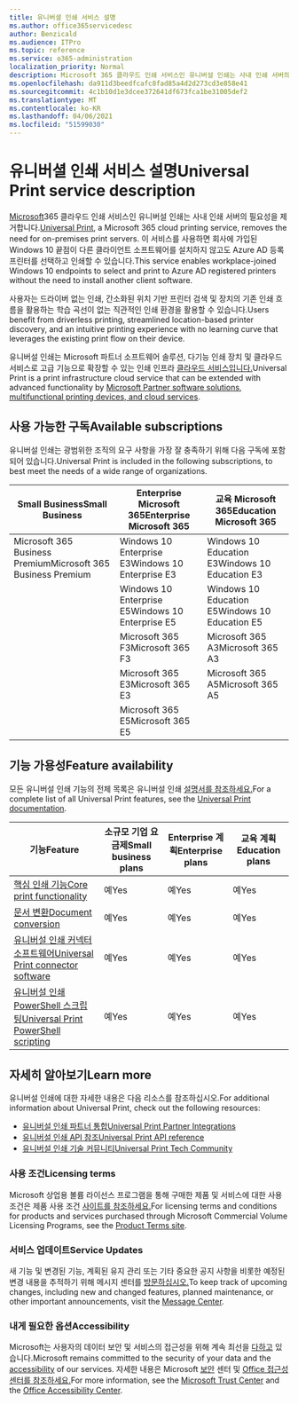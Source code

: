 ```yaml
---
title: 유니버셜 인쇄 서비스 설명
ms.author: office365servicedesc
author: Benzicald
ms.audience: ITPro
ms.topic: reference
ms.service: o365-administration
localization_priority: Normal
description: Microsoft 365 클라우드 인쇄 서비스인 유니버설 인쇄는 사내 인쇄 서버의 필요성을 제거합니다.
ms.openlocfilehash: da911d3beedfcafc8fad85a4d2d273cd3e858e41
ms.sourcegitcommit: 4c1b10d1e3dcee372641df673fca1be31005def2
ms.translationtype: MT
ms.contentlocale: ko-KR
ms.lasthandoff: 04/06/2021
ms.locfileid: "51599030"
---
```

# <a name="universal-print-service-description"></a><span data-ttu-id="3cc72-103">유니버셜 인쇄 서비스 설명</span><span class="sxs-lookup"><span data-stu-id="3cc72-103">Universal Print service description</span></span>

<span data-ttu-id="3cc72-104">[Microsoft](https://www.microsoft.com/microsoft-365/windows/universal-print)365 클라우드 인쇄 서비스인 유니버설 인쇄는 사내 인쇄 서버의 필요성을 제거합니다.</span><span class="sxs-lookup"><span data-stu-id="3cc72-104">[Universal Print](https://www.microsoft.com/microsoft-365/windows/universal-print), a Microsoft 365 cloud printing service, removes the need for on-premises print servers.</span></span> <span data-ttu-id="3cc72-105">이 서비스를 사용하면 회사에 가입된 Windows 10 끝점이 다른 클라이언트 소프트웨어를 설치하지 않고도 Azure AD 등록 프린터를 선택하고 인쇄할 수 있습니다.</span><span class="sxs-lookup"><span data-stu-id="3cc72-105">This service enables workplace-joined Windows 10 endpoints to select and print to Azure AD registered printers without the need to install another client software.</span></span>

<span data-ttu-id="3cc72-106">사용자는 드라이버 없는 인쇄, 간소화된 위치 기반 프린터 검색 및 장치의 기존 인쇄 흐름을 활용하는 학습 곡선이 없는 직관적인 인쇄 환경을 활용할 수 있습니다.</span><span class="sxs-lookup"><span data-stu-id="3cc72-106">Users benefit from driverless printing, streamlined location-based printer discovery, and an intuitive printing experience with no learning curve that leverages the existing print flow on their device.</span></span>

<span data-ttu-id="3cc72-107">유니버설 인쇄는 Microsoft 파트너 소프트웨어 솔루션, 다기능 인쇄 장치 및 클라우드 서비스로 고급 기능으로 확장할 수 있는 인쇄 인프라 [클라우드 서비스입니다.](/universal-print/fundamentals/universal-print-partner-integrations)</span><span class="sxs-lookup"><span data-stu-id="3cc72-107">Universal Print is a print infrastructure cloud service that can be extended with advanced functionality by [Microsoft Partner software solutions, multifunctional printing devices, and cloud services](/universal-print/fundamentals/universal-print-partner-integrations).</span></span>

## <a name="available-subscriptions"></a><span data-ttu-id="3cc72-108">사용 가능한 구독</span><span class="sxs-lookup"><span data-stu-id="3cc72-108">Available subscriptions</span></span>

<span data-ttu-id="3cc72-109">유니버설 인쇄는 광범위한 조직의 요구 사항을 가장 잘 충족하기 위해 다음 구독에 포함되어 있습니다.</span><span class="sxs-lookup"><span data-stu-id="3cc72-109">Universal Print is included in the following subscriptions, to best meet the needs of a wide range of organizations.</span></span>

| <span data-ttu-id="3cc72-110">Small Business</span><span class="sxs-lookup"><span data-stu-id="3cc72-110">Small Business</span></span>                 | <span data-ttu-id="3cc72-111">Enterprise Microsoft 365</span><span class="sxs-lookup"><span data-stu-id="3cc72-111">Enterprise Microsoft 365</span></span>     | <span data-ttu-id="3cc72-112">교육 Microsoft 365</span><span class="sxs-lookup"><span data-stu-id="3cc72-112">Education Microsoft 365</span></span> |
|--------------------------------|------------------------------|-------------------------|
| <span data-ttu-id="3cc72-113">Microsoft 365 Business Premium</span><span class="sxs-lookup"><span data-stu-id="3cc72-113">Microsoft 365 Business Premium</span></span> | <span data-ttu-id="3cc72-114">Windows 10 Enterprise E3</span><span class="sxs-lookup"><span data-stu-id="3cc72-114">Windows 10 Enterprise E3</span></span>     | <span data-ttu-id="3cc72-115">Windows 10 Education E3</span><span class="sxs-lookup"><span data-stu-id="3cc72-115">Windows 10 Education E3</span></span> |
|                                | <span data-ttu-id="3cc72-116">Windows 10 Enterprise E5</span><span class="sxs-lookup"><span data-stu-id="3cc72-116">Windows 10 Enterprise E5</span></span>     | <span data-ttu-id="3cc72-117">Windows 10 Education E5</span><span class="sxs-lookup"><span data-stu-id="3cc72-117">Windows 10 Education E5</span></span> |
|                                | <span data-ttu-id="3cc72-118">Microsoft 365 F3</span><span class="sxs-lookup"><span data-stu-id="3cc72-118">Microsoft 365 F3</span></span>             | <span data-ttu-id="3cc72-119">Microsoft 365 A3</span><span class="sxs-lookup"><span data-stu-id="3cc72-119">Microsoft 365 A3</span></span>        |
|                                | <span data-ttu-id="3cc72-120">Microsoft 365 E3</span><span class="sxs-lookup"><span data-stu-id="3cc72-120">Microsoft 365 E3</span></span>             | <span data-ttu-id="3cc72-121">Microsoft 365 A5</span><span class="sxs-lookup"><span data-stu-id="3cc72-121">Microsoft 365 A5</span></span>        |
|                                | <span data-ttu-id="3cc72-122">Microsoft 365 E5</span><span class="sxs-lookup"><span data-stu-id="3cc72-122">Microsoft 365 E5</span></span>             |                         |

## <a name="feature-availability"></a><span data-ttu-id="3cc72-123">기능 가용성</span><span class="sxs-lookup"><span data-stu-id="3cc72-123">Feature availability</span></span>

<span data-ttu-id="3cc72-124">모든 유니버설 인쇄 기능의 전체 목록은 유니버설 인쇄 [설명서를 참조하세요.](/universal-print/)</span><span class="sxs-lookup"><span data-stu-id="3cc72-124">For a complete list of all Universal Print features, see the [Universal Print documentation](/universal-print/).</span></span>

| <span data-ttu-id="3cc72-125">기능</span><span class="sxs-lookup"><span data-stu-id="3cc72-125">Feature</span></span>                                  | <span data-ttu-id="3cc72-126">소규모 기업 요금제</span><span class="sxs-lookup"><span data-stu-id="3cc72-126">Small business plans</span></span> | <span data-ttu-id="3cc72-127">Enterprise 계획</span><span class="sxs-lookup"><span data-stu-id="3cc72-127">Enterprise plans</span></span> | <span data-ttu-id="3cc72-128">교육 계획</span><span class="sxs-lookup"><span data-stu-id="3cc72-128">Education plans</span></span> |
|------------------------------------------|----------------------|------------------|-----------------|
| [<span data-ttu-id="3cc72-129">핵심 인쇄 기능</span><span class="sxs-lookup"><span data-stu-id="3cc72-129">Core print functionality</span></span>](/universal-print/)             | <span data-ttu-id="3cc72-130">예</span><span class="sxs-lookup"><span data-stu-id="3cc72-130">Yes</span></span>                  | <span data-ttu-id="3cc72-131">예</span><span class="sxs-lookup"><span data-stu-id="3cc72-131">Yes</span></span>              | <span data-ttu-id="3cc72-132">예</span><span class="sxs-lookup"><span data-stu-id="3cc72-132">Yes</span></span>             |
| [<span data-ttu-id="3cc72-133">문서 변환</span><span class="sxs-lookup"><span data-stu-id="3cc72-133">Document conversion</span></span>](/universal-print/fundamentals/universal-print-document-conversion)                  | <span data-ttu-id="3cc72-134">예</span><span class="sxs-lookup"><span data-stu-id="3cc72-134">Yes</span></span>                  | <span data-ttu-id="3cc72-135">예</span><span class="sxs-lookup"><span data-stu-id="3cc72-135">Yes</span></span>              | <span data-ttu-id="3cc72-136">예</span><span class="sxs-lookup"><span data-stu-id="3cc72-136">Yes</span></span>             |
| [<span data-ttu-id="3cc72-137">유니버설 인쇄 커넥터 소프트웨어</span><span class="sxs-lookup"><span data-stu-id="3cc72-137">Universal Print connector software</span></span>](/universal-print/fundamentals/universal-print-connector-overview)   | <span data-ttu-id="3cc72-138">예</span><span class="sxs-lookup"><span data-stu-id="3cc72-138">Yes</span></span>                  | <span data-ttu-id="3cc72-139">예</span><span class="sxs-lookup"><span data-stu-id="3cc72-139">Yes</span></span>              | <span data-ttu-id="3cc72-140">예</span><span class="sxs-lookup"><span data-stu-id="3cc72-140">Yes</span></span>             |
| [<span data-ttu-id="3cc72-141">유니버설 인쇄 PowerShell 스크립팅</span><span class="sxs-lookup"><span data-stu-id="3cc72-141">Universal Print PowerShell scripting</span></span>](/universal-print/fundamentals/universal-print-powershell) | <span data-ttu-id="3cc72-142">예</span><span class="sxs-lookup"><span data-stu-id="3cc72-142">Yes</span></span>                  | <span data-ttu-id="3cc72-143">예</span><span class="sxs-lookup"><span data-stu-id="3cc72-143">Yes</span></span>              | <span data-ttu-id="3cc72-144">예</span><span class="sxs-lookup"><span data-stu-id="3cc72-144">Yes</span></span>             |

## <a name="learn-more"></a><span data-ttu-id="3cc72-145">자세히 알아보기</span><span class="sxs-lookup"><span data-stu-id="3cc72-145">Learn more</span></span>

<span data-ttu-id="3cc72-146">유니버설 인쇄에 대한 자세한 내용은 다음 리소스를 참조하십시오.</span><span class="sxs-lookup"><span data-stu-id="3cc72-146">For additional information about Universal Print, check out the following resources:</span></span>

- [<span data-ttu-id="3cc72-147">유니버설 인쇄 파트너 통합</span><span class="sxs-lookup"><span data-stu-id="3cc72-147">Universal Print Partner Integrations</span></span>](/universal-print/fundamentals/universal-print-partner-integrations)
- [<span data-ttu-id="3cc72-148">유니버설 인쇄 API 참조</span><span class="sxs-lookup"><span data-stu-id="3cc72-148">Universal Print API reference</span></span>](/graph/universal-print-concept-overview)
- [<span data-ttu-id="3cc72-149">유니버설 인쇄 기술 커뮤니티</span><span class="sxs-lookup"><span data-stu-id="3cc72-149">Universal Print Tech Community</span></span>](https://techcommunity.microsoft.com/t5/universal-print/ct-p/UniversalPrint)

### <a name="licensing-terms"></a><span data-ttu-id="3cc72-150">사용 조건</span><span class="sxs-lookup"><span data-stu-id="3cc72-150">Licensing terms</span></span>

<span data-ttu-id="3cc72-151">Microsoft 상업용 볼륨 라이선스 프로그램을 통해 구매한 제품 및 서비스에 대한 사용 조건은 제품 사용 조건 [사이트를 참조하세요.](https://www.microsoft.com/licensing/terms/)</span><span class="sxs-lookup"><span data-stu-id="3cc72-151">For licensing terms and conditions for products and services purchased through Microsoft Commercial Volume Licensing Programs, see the [Product Terms site](https://www.microsoft.com/licensing/terms/).</span></span> 

### <a name="service-updates"></a><span data-ttu-id="3cc72-152">서비스 업데이트</span><span class="sxs-lookup"><span data-stu-id="3cc72-152">Service Updates</span></span>

<span data-ttu-id="3cc72-153">새 기능 및 변경된 기능, 계획된 유지 관리 또는 기타 중요한 공지 사항을 비롯한 예정된 변경 내용을 추적하기 위해 메시지 센터를 [방문하십시오.](/microsoft-365/admin/manage/message-center)</span><span class="sxs-lookup"><span data-stu-id="3cc72-153">To keep track of upcoming changes, including new and changed features, planned maintenance, or other important announcements, visit the [Message Center](/microsoft-365/admin/manage/message-center).</span></span>

### <a name="accessibility"></a><span data-ttu-id="3cc72-154">내게 필요한 옵션</span><span class="sxs-lookup"><span data-stu-id="3cc72-154">Accessibility</span></span>

<span data-ttu-id="3cc72-155">Microsoft는 사용자의 데이터 보안 및 서비스의 접근성을 위해 계속 최선을 [다하고](https://www.microsoft.com/trust-center/compliance/accessibility) 있습니다.</span><span class="sxs-lookup"><span data-stu-id="3cc72-155">Microsoft remains committed to the security of your data and the [accessibility](https://www.microsoft.com/trust-center/compliance/accessibility) of our services.</span></span> <span data-ttu-id="3cc72-156">자세한 내용은 Microsoft [보안](https://www.microsoft.com/trust-center) 센터 및 [Office 접근성 센터를 참조하세요.](https://support.microsoft.com/topic/office-accessibility-center-resources-for-people-with-disabilities-ecab0fcf-d143-4fe8-a2ff-6cd596bddc6d)</span><span class="sxs-lookup"><span data-stu-id="3cc72-156">For more information, see the [Microsoft Trust Center](https://www.microsoft.com/trust-center) and the [Office Accessibility Center](https://support.microsoft.com/topic/office-accessibility-center-resources-for-people-with-disabilities-ecab0fcf-d143-4fe8-a2ff-6cd596bddc6d).</span></span>